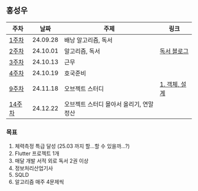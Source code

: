 ## 홍성우

| 주차 | 날짜 | 주제 | 링크 |
|--|--|--|--|
| [1주차](https://github.com/pknu-wap/M-TIL/blob/main/Redish03/Week01.md) | 24.09.28 | 배낭 알고리즘, 독서 |  |
| [2주차](https://github.com/pknu-wap/M-TIL/blob/main/Redish03/Week02.md) | 24.10.01 | 알고리즘, 독서 | [독서 블로그](https://blog.naver.com/pluto0303/223603245206) |
| [3주차](https://github.com/pknu-wap/M-TIL/blob/main/Redish03/Week03.md) | 24.10.13 | 근무 | |
| [4주차](https://github.com/pknu-wap/M-TIL/blob/main/Redish03/Week04.md) | 24.10.19 | 호국준비 | |
| [9주차](https://github.com/pknu-wap/M-TIL/blob/main/Redish03/Week09.md) | 24.11.18 | 오브젝트 스터디 | [1. 객체, 설계](https://wonderful-report-e58.notion.site/01-1465b07568ed80eb9176fd5df4de053f?pvs=4) |
| [14주차](https://github.com/pknu-wap/M-TIL/blob/main/Redish03/Week14.md) | 24.12.22 | 오브젝트 스터디 몰아서 올리기, 연말정산 | []() |


### 목표
1. 체력측정 특급 달성 (25.03 까지 할...할 수 있을까...?)
2. Flutter 프로젝트 1개
3. 매달 개발 서적 외로 독서 2권 이상
4. 정보처리산업기사
5. SQLD
6. 알고리즘 매주 4문제씩
